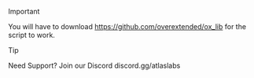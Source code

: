 > [!IMPORTANT]
> You will have to download https://github.com/overextended/ox_lib for the script to work.

> [!TIP]
> Need Support? Join our Discord discord.gg/atlaslabs
